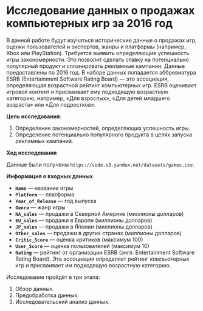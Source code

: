 # Исследование данных о продажах компьютерных игр за 2016 год

В данной работе будут изучаться исторические данные о продажах игр, оценки пользователей и экспертов, жанры и платформы (например, Xbox или PlayStation). Требуется выявить определяющие успешность игры закономерности. Это позволит сделать ставку на потенциально популярный продукт и спланировать рекламные кампании.
Данные предоставлены по 2016 год. 
В наборе данных попадается аббревиатура ESRB (Entertainment Software Rating Board) — это ассоциация, определяющая возрастной рейтинг компьютерных игр. ESRB оценивает игровой контент и присваивает ему подходящую возрастную категорию, например, «Для взрослых», «Для детей младшего возраста» или «Для подростков».

**Цель исследования**:
1. Определение закономерностей, определяющих успешность игры. 
2. Определение потенциально популярного продукта в целях запуска рекламных кампаний.

**Ход исследования**

Данные были получены `https://code.s3.yandex.net/datasets/games.csv`. 

**Информация о входных данных**
* __``Name``__ — название игры
* __``Platform``__ — платформа
* __``Year_of_Release``__ — год выпуска
* __``Genre``__ — жанр игры
* __``NA_sales``__ — продажи в Северной Америке (миллионы долларов)
* __``EU_sales``__ — продажи в Европе (миллионы долларов)
* __``JP_sales``__ — продажи в Японии (миллионы долларов)
* __``Other_sales``__ — продажи в других странах (миллионы долларов)
* __``Critic_Score``__ — оценка критиков (максимум 100)
* __``User_Score``__ — оценка пользователей (максимум 10)
* __``Rating``__ — рейтинг от организации ESRB (англ. Entertainment Software Rating Board). Эта ассоциация определяет рейтинг компьютерных игр и присваивает им подходящую возрастную категорию.
 
Исследование пройдёт в три этапа:
 1. Обзор данных.
 2. Предобработка данных.
 3. Исследовательский анализ данных.
